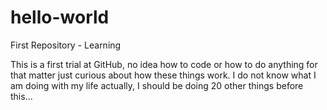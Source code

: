 # hello-world
First Repository - Learning

This is a first trial at GitHub, no idea how to code or how to do anything for that matter just curious about how these things work.
I do not know what I am doing with my life actually, I should be doing 20 other things before this... 
